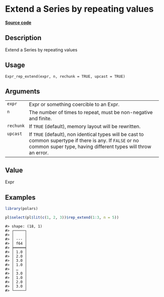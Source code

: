 
# Extend a Series by repeating values

[**Source code**](https://github.com/pola-rs/r-polars/tree/main/R/expr__expr.R#L3139)

## Description

Extend a Series by repeating values

## Usage

<pre><code class='language-R'>Expr_rep_extend(expr, n, rechunk = TRUE, upcast = TRUE)
</code></pre>

## Arguments

<table>
<tr>
<td style="white-space: nowrap; font-family: monospace; vertical-align: top">
<code id="Expr_rep_extend_:_expr">expr</code>
</td>
<td>
Expr or something coercible to an Expr.
</td>
</tr>
<tr>
<td style="white-space: nowrap; font-family: monospace; vertical-align: top">
<code id="Expr_rep_extend_:_n">n</code>
</td>
<td>
The number of times to repeat, must be non-negative and finite.
</td>
</tr>
<tr>
<td style="white-space: nowrap; font-family: monospace; vertical-align: top">
<code id="Expr_rep_extend_:_rechunk">rechunk</code>
</td>
<td>
If <code>TRUE</code> (default), memory layout will be rewritten.
</td>
</tr>
<tr>
<td style="white-space: nowrap; font-family: monospace; vertical-align: top">
<code id="Expr_rep_extend_:_upcast">upcast</code>
</td>
<td>
If <code>TRUE</code> (default), non identical types will be cast to
common supertype if there is any. If <code>FALSE</code> or no common
super type, having different types will throw an error.
</td>
</tr>
</table>

## Value

Expr

## Examples

``` r
library(polars)

pl$select(pl$lit(c(1, 2, 3))$rep_extend(1:3, n = 5))
```

    #> shape: (18, 1)
    #> ┌─────┐
    #> │     │
    #> │ --- │
    #> │ f64 │
    #> ╞═════╡
    #> │ 1.0 │
    #> │ 2.0 │
    #> │ 3.0 │
    #> │ 1.0 │
    #> │ …   │
    #> │ 3.0 │
    #> │ 1.0 │
    #> │ 2.0 │
    #> │ 3.0 │
    #> └─────┘
